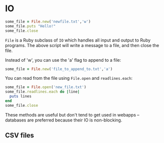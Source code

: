 # IO

```ruby
some_file = File.new('newfile.txt','w')
some_file.puts "Hello!"
some_file.close
```

`File` is a Ruby subclass of `IO` which handles all input and output to Ruby programs. The above script will write a message to a file, and then close the file.

Instead of 'w', you can use the 'a' flag to append to a file:

```ruby
some_file = File.new('file_to_append_to.txt','a')
```

You can read from the file using `File.open` and `readlines.each`:

```ruby
some_file = File.open('new_file.txt')
some_file.readlines.each do |line|
  puts lines
end
some_file.close
```

These methods are useful but don't tend to get used in webapps – databases are preferred because their IO is non-blocking.

## CSV files